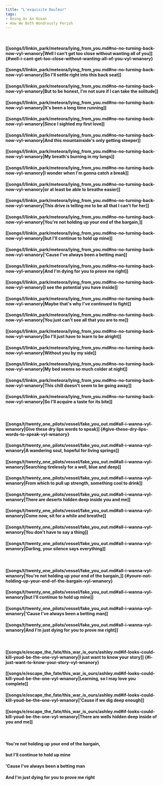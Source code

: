 ```yaml
---
title: "L'exquisite Douleur"
tags:
- Being As An Ocean
- How We Both Wondrously Perish
---
```

&nbsp;
#### [[songs/l/linkin_park/meteora/lying_from_you.md#no-no-turning-back-now-vyl-wnanory|Well I can't get too close without wanting all of you]] {#well-i-cant-get-too-close-without-wanting-all-of-you-vyl-wnanory}
#### [[songs/l/linkin_park/meteora/lying_from_you.md#no-no-turning-back-now-vyl-wnanory|So I'll settle right into this back seat]]
#### [[songs/l/linkin_park/meteora/lying_from_you.md#no-no-turning-back-now-vyl-wnanory|But to be honest, I'm not sure if I can take the solitude]]
#### [[songs/l/linkin_park/meteora/lying_from_you.md#no-no-turning-back-now-vyl-wnanory|It's been a long time running]]
#### [[songs/l/linkin_park/meteora/lying_from_you.md#no-no-turning-back-now-vyl-wnanory|Since I sighted my first love]]
#### [[songs/l/linkin_park/meteora/lying_from_you.md#no-no-turning-back-now-vyl-wnanory|And this mountainside's only getting steeper]]
#### [[songs/l/linkin_park/meteora/lying_from_you.md#no-no-turning-back-now-vyl-wnanory|My breath's burning in my lungs]]
#### [[songs/l/linkin_park/meteora/lying_from_you.md#no-no-turning-back-now-vyl-wnanory|I wonder when I'm gonna catch a break]]
#### [[songs/l/linkin_park/meteora/lying_from_you.md#no-no-turning-back-now-vyl-wnanory|or at least be able to breathe easier]]
#### [[songs/l/linkin_park/meteora/lying_from_you.md#no-no-turning-back-now-vyl-wnanory|This drive is telling me to be all that I can't for her]]
#### [[songs/l/linkin_park/meteora/lying_from_you.md#no-no-turning-back-now-vyl-wnanory|You're not holding up your end of the bargain,]]
#### [[songs/l/linkin_park/meteora/lying_from_you.md#no-no-turning-back-now-vyl-wnanory|but I'll continue to hold up mine]]
#### [[songs/l/linkin_park/meteora/lying_from_you.md#no-no-turning-back-now-vyl-wnanory|'Cause I've always been a betting man]]
#### [[songs/l/linkin_park/meteora/lying_from_you.md#no-no-turning-back-now-vyl-wnanory|And I'm dying for you to prove me right]]
#### [[songs/l/linkin_park/meteora/lying_from_you.md#no-no-turning-back-now-vyl-wnanory|I see the potential you have inside]]
#### [[songs/l/linkin_park/meteora/lying_from_you.md#no-no-turning-back-now-vyl-wnanory|Maybe that's why I've continued to fight]]
#### [[songs/l/linkin_park/meteora/lying_from_you.md#no-no-turning-back-now-vyl-wnanory|You just can't see all that you are to me]]
#### [[songs/l/linkin_park/meteora/lying_from_you.md#no-no-turning-back-now-vyl-wnanory|So I'll just have to learn to be alright]]
#### [[songs/l/linkin_park/meteora/lying_from_you.md#no-no-turning-back-now-vyl-wnanory|Without you by my side]]
#### [[songs/l/linkin_park/meteora/lying_from_you.md#no-no-turning-back-now-vyl-wnanory|My bed seems so much colder at night]]
#### [[songs/l/linkin_park/meteora/lying_from_you.md#no-no-turning-back-now-vyl-wnanory|This chill doesn't seem to be going away]]
#### [[songs/l/linkin_park/meteora/lying_from_you.md#no-no-turning-back-now-vyl-wnanory|So I'll acquire a taste for its bite]]
&nbsp;
#### [[songs/t/twenty_one_pilots/vessel/fake_you_out.md#all-i-wanna-vyl-wnanory|Give these dry lips words to speak]] {#give-these-dry-lips-words-to-speak-vyl-wnanory}
#### [[songs/t/twenty_one_pilots/vessel/fake_you_out.md#all-i-wanna-vyl-wnanory|A wandering soul, hopeful for living springs]]
#### [[songs/t/twenty_one_pilots/vessel/fake_you_out.md#all-i-wanna-vyl-wnanory|Searching tirelessly for a well, blue and deep]]
#### [[songs/t/twenty_one_pilots/vessel/fake_you_out.md#all-i-wanna-vyl-wnanory|From which to pull up strength, something cool to drink]]
#### [[songs/t/twenty_one_pilots/vessel/fake_you_out.md#all-i-wanna-vyl-wnanory|There are deserts hidden deep inside you and me]]
#### [[songs/t/twenty_one_pilots/vessel/fake_you_out.md#all-i-wanna-vyl-wnanory|Come now, sit for a while and breathe]]
#### [[songs/t/twenty_one_pilots/vessel/fake_you_out.md#all-i-wanna-vyl-wnanory|You don't have to say a thing]]
#### [[songs/t/twenty_one_pilots/vessel/fake_you_out.md#all-i-wanna-vyl-wnanory|Darling, your silence says everything]]
&nbsp;
#### [[songs/t/twenty_one_pilots/vessel/fake_you_out.md#all-i-wanna-vyl-wnanory|You're not holding up your end of the bargain,]] {#youre-not-holding-up-your-end-of-the-bargain-vyl-wnanory}
#### [[songs/t/twenty_one_pilots/vessel/fake_you_out.md#all-i-wanna-vyl-wnanory|but I'll continue to hold up mine]]
#### [[songs/t/twenty_one_pilots/vessel/fake_you_out.md#all-i-wanna-vyl-wnanory|'Cause I've always been a betting man]]
#### [[songs/t/twenty_one_pilots/vessel/fake_you_out.md#all-i-wanna-vyl-wnanory|And I'm just dying for you to prove me right]]
&nbsp;
#### [[songs/e/escape_the_fate/this_war_is_ours/ashley.md#if-looks-could-kill-youd-be-the-one-vyl-wnanory|I just want to know your story]] {#i-just-want-to-know-your-story-vyl-wnanory}
#### [[songs/e/escape_the_fate/this_war_is_ours/ashley.md#if-looks-could-kill-youd-be-the-one-vyl-wnanory|Learning, so I may love you complete]]
#### [[songs/e/escape_the_fate/this_war_is_ours/ashley.md#if-looks-could-kill-youd-be-the-one-vyl-wnanory|'Cause if we dig deep enough]]
#### [[songs/e/escape_the_fate/this_war_is_ours/ashley.md#if-looks-could-kill-youd-be-the-one-vyl-wnanory|There are wells hidden deep inside of you and me]]
&nbsp;
#### You're not holding up your end of the bargain,
#### but I'll continue to hold up mine
#### 'Cause I've always been a betting man
#### And I'm just dying for you to prove me right
